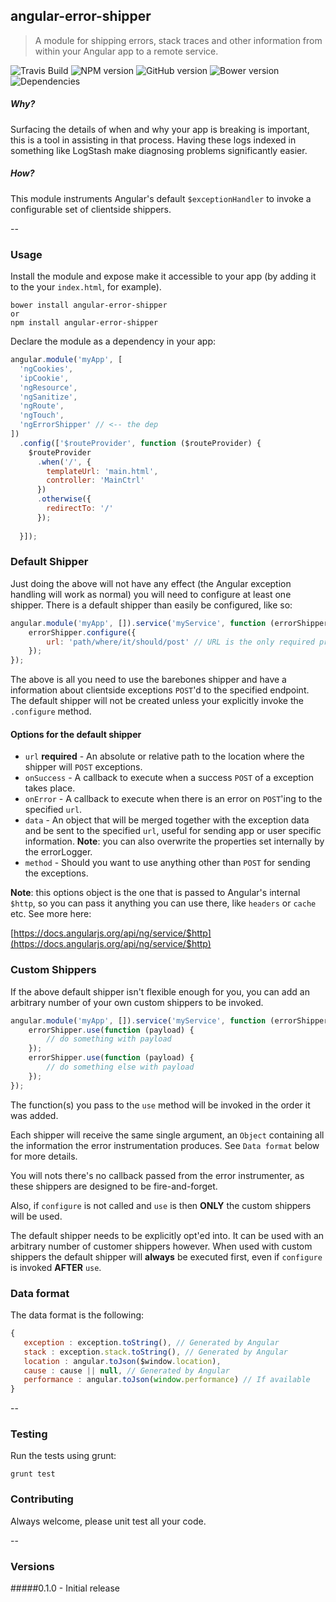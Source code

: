 ## angular-error-shipper

> A module for shipping errors, stack traces and other information from within your Angular app to a remote service.

![Travis Build](https://api.travis-ci.org/Joe8Bit/angular-error-shipper.svg)
![NPM version](https://badge.fury.io/js/angular-error-shipper.svg)
![GitHub version](https://badge.fury.io/gh/Joe8bit%2Fangular-error-shipper.svg)
![Bower version](https://badge.fury.io/bo/angular-error-shipper.svg)
![Dependencies](https://david-dm.org/Joe8Bit/angular-error-shipper.png)

##### Why?
Surfacing the details of when and why your app is breaking is important, this is a tool in assisting in that process. Having these logs indexed in something like LogStash make diagnosing problems significantly easier.

##### How?
This module instruments Angular's default `$exceptionHandler` to invoke a configurable set of clientside shippers.

--

### Usage

Install the module and expose make it accessible to your app (by adding it to the your `index.html`, for example).

```
bower install angular-error-shipper
or
npm install angular-error-shipper
```

Declare the module as a dependency in your app:

```javascript
angular.module('myApp', [
  'ngCookies',
  'ipCookie',
  'ngResource',
  'ngSanitize',
  'ngRoute',
  'ngTouch',
  'ngErrorShipper' // <-- the dep
])
  .config(['$routeProvider', function ($routeProvider) {
    $routeProvider
      .when('/', {
        templateUrl: 'main.html',
        controller: 'MainCtrl'
      })
      .otherwise({
        redirectTo: '/'
      });      
 
  }]);
```

### Default Shipper

Just doing the above will not have any effect (the Angular exception handling will work as normal) you will need to configure at least one shipper. There is a default shipper than easily be configured, like so:

```javascript
angular.module('myApp', []).service('myService', function (errorShipper) {
	errorShipper.configure({
		url: 'path/where/it/should/post' // URL is the only required property
	});
});
```

The above is all you need to use the barebones shipper and have a information about clientside exceptions `POST`'d to the specified endpoint. The default shipper will not be created unless your explicitly invoke the `.configure` method.

#### Options for the default shipper

* `url` **required** - An absolute or relative path to the location where the shipper will `POST` exceptions.
* `onSuccess` - A callback to execute when a success `POST` of a exception takes place.
* `onError` - A callback to execute when there is an error on `POST`'ing to the specified `url`.
* `data` - An object that will be merged together with the exception data and be sent to the specified `url`, useful for sending app or user specific information. **Note**: you can also overwrite the properties set internally by the errorLogger.
* `method` - Should you want to use anything other than `POST` for sending the exceptions.

**Note**: this options object is the one that is passed to Angular's internal `$http`, so you can pass it anything you can use there, like `headers` or `cache` etc. See more here:

[https://docs.angularjs.org/api/ng/service/$http](https://docs.angularjs.org/api/ng/service/$http)

### Custom Shippers
If the above default shipper isn't flexible enough for you, you can add an arbitrary number of your own custom shippers to be invoked.

```javascript
angular.module('myApp', []).service('myService', function (errorShipper) {
	errorShipper.use(function (payload) {
		// do something with payload
	});
	errorShipper.use(function (payload) {
		// do something else with payload
	});
});
```
The function(s) you pass to the `use` method will be invoked in the order it was added.

Each shipper will receive the same single argument, an `Object` containing all the information the error instrumentation produces. See `Data format` below for more details.

You will nots there's no callback passed from the error instrumenter, as these shippers are designed to be fire-and-forget.

Also, if `configure` is not called and `use` is then **ONLY** the custom shippers will be used.

The default shipper needs to be explicitly opt'ed into. It can be used with an arbitrary number of customer shippers however. When used with custom shippers the default shipper will **always** be executed first, even if `configure` is invoked **AFTER** `use`.

### Data format
The data format is the following:

```javascript
{
   exception : exception.toString(), // Generated by Angular
   stack : exception.stack.toString(), // Generated by Angular
   location : angular.toJson($window.location),
   cause : cause || null, // Generated by Angular
   performance : angular.toJson(window.performance) // If available
}
```
--

### Testing
Run the tests using grunt:

```
grunt test
```

### Contributing
Always welcome, please unit test all your code.

--

### Versions

#####0.1.0 - Initial release